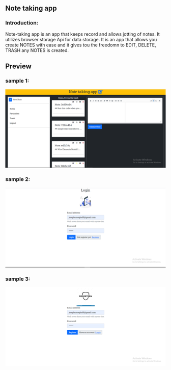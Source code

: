 ## Note taking app

### Introduction:
Note-taking app is an app that keeps record and allows jotting of notes. It utilizes browser storage Api for data storage.
It is an app that allows you create NOTES with ease and it gives tou the freedomn to EDIT, DELETE, TRASH any  NOTES is created. 

## Preview

### sample 1:
<img src='public/preview_img/Screenshot_1.png' alt='note_take image' />

### sample 2:
<img src='public/preview_img/Screenshot_2.png' alt='note_take image'>

### sample 3:
<img src='public/preview_img/Screenshot_3.png' alt='note_take image'>